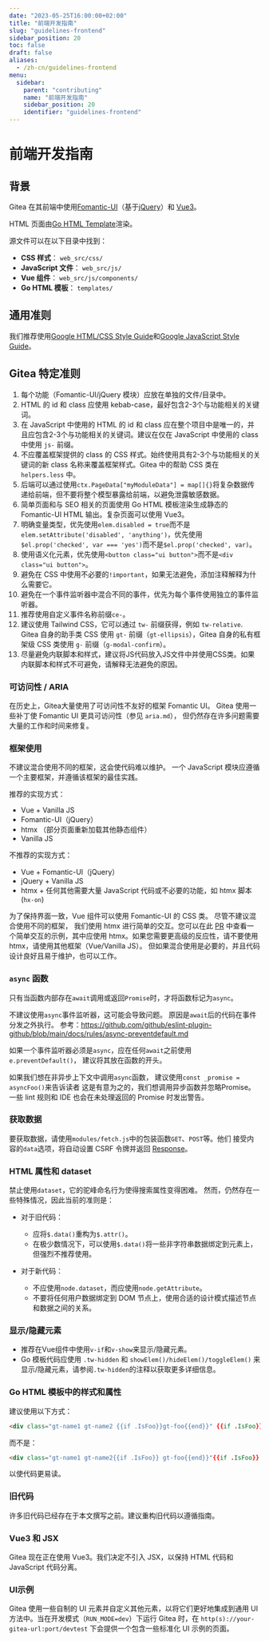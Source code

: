 ```yaml
---
date: "2023-05-25T16:00:00+02:00"
title: "前端开发指南"
slug: "guidelines-frontend"
sidebar_position: 20
toc: false
draft: false
aliases:
  - /zh-cn/guidelines-frontend
menu:
  sidebar:
    parent: "contributing"
    name: "前端开发指南"
    sidebar_position: 20
    identifier: "guidelines-frontend"
---
```


# 前端开发指南

## 背景

Gitea 在其前端中使用[Fomantic-UI](https://fomantic-ui.com/introduction/getting-started.html)（基于[jQuery](https://api.jquery.com)）和 [Vue3](https://vuejs.org/)。

HTML 页面由[Go HTML Template](https://pkg.go.dev/html/template)渲染。

源文件可以在以下目录中找到：

* **CSS 样式**： `web_src/css/`
* **JavaScript 文件**： `web_src/js/`
* **Vue 组件**： `web_src/js/components/`
* **Go HTML 模板**： `templates/`

## 通用准则

我们推荐使用[Google HTML/CSS Style Guide](https://google.github.io/styleguide/htmlcssguide.html)和[Google JavaScript Style Guide](https://google.github.io/styleguide/jsguide.html)。

## Gitea 特定准则

1. 每个功能（Fomantic-UI/jQuery 模块）应放在单独的文件/目录中。
2. HTML 的 id 和 class 应使用 kebab-case，最好包含2-3个与功能相关的关键词。
3. 在 JavaScript 中使用的 HTML 的 id 和 class 应在整个项目中是唯一的，并且应包含2-3个与功能相关的关键词。建议在仅在 JavaScript 中使用的 class 中使用 `js-` 前缀。
4. 不应覆盖框架提供的 class 的 CSS 样式。始终使用具有2-3个与功能相关的关键词的新 class 名称来覆盖框架样式。Gitea 中的帮助 CSS 类在 `helpers.less` 中。
5. 后端可以通过使用`ctx.PageData["myModuleData"] = map[]{}`将复杂数据传递给前端，但不要将整个模型暴露给前端，以避免泄露敏感数据。
6. 简单页面和与 SEO 相关的页面使用 Go HTML 模板渲染生成静态的 Fomantic-UI HTML 输出。复杂页面可以使用 Vue3。
7. 明确变量类型，优先使用`elem.disabled = true`而不是`elem.setAttribute('disabled', 'anything')`，优先使用`$el.prop('checked', var === 'yes')`而不是`$el.prop('checked', var)`。
8. 使用语义化元素，优先使用`<button class="ui button">`而不是`<div class="ui button">`。
9. 避免在 CSS 中使用不必要的`!important`，如果无法避免，添加注释解释为什么需要它。
10. 避免在一个事件监听器中混合不同的事件，优先为每个事件使用独立的事件监听器。
11. 推荐使用自定义事件名称前缀`ce-`。
12. 建议使用 Tailwind CSS，它可以通过 `tw-` 前缀获得，例如 `tw-relative`. Gitea 自身的助手类 CSS 使用 `gt-` 前缀（`gt-ellipsis`），Gitea 自身的私有框架级 CSS 类使用 `g-` 前缀（`g-modal-confirm`）。
13. 尽量避免内联脚本和样式，建议将JS代码放入JS文件中并使用CSS类。如果内联脚本和样式不可避免，请解释无法避免的原因。

### 可访问性 / ARIA

在历史上，Gitea大量使用了可访问性不友好的框架 Fomantic UI。
Gitea 使用一些补丁使 Fomantic UI 更具可访问性（参见 `aria.md`），
但仍然存在许多问题需要大量的工作和时间来修复。

### 框架使用

不建议混合使用不同的框架，这会使代码难以维护。
一个 JavaScript 模块应遵循一个主要框架，并遵循该框架的最佳实践。

推荐的实现方式：

* Vue + Vanilla JS
* Fomantic-UI（jQuery）
* htmx （部分页面重新加载其他静态组件）
* Vanilla JS

不推荐的实现方式：

* Vue + Fomantic-UI（jQuery）
* jQuery + Vanilla JS
* htmx + 任何其他需要大量 JavaScript 代码或不必要的功能，如 htmx 脚本 (`hx-on`)

为了保持界面一致，Vue 组件可以使用 Fomantic-UI 的 CSS 类。
尽管不建议混合使用不同的框架，
我们使用 htmx 进行简单的交互。您可以在此 [PR](https://github.com/go-gitea/gitea/pull/28908) 中查看一个简单交互的示例，其中应使用 htmx。如果您需要更高级的反应性，请不要使用 htmx，请使用其他框架（Vue/Vanilla JS）。
但如果混合使用是必要的，并且代码设计良好且易于维护，也可以工作。

### `async` 函数

只有当函数内部存在`await`调用或返回`Promise`时，才将函数标记为`async`。

不建议使用`async`事件监听器，这可能会导致问题。
原因是`await`后的代码在事件分发之外执行。
参考：https://github.com/github/eslint-plugin-github/blob/main/docs/rules/async-preventdefault.md

如果一个事件监听器必须是`async`，应在任何`await`之前使用`e.preventDefault()`，
建议将其放在函数的开头。

如果我们想在非异步上下文中调用`async`函数，
建议使用`const _promise = asyncFoo()`来告诉读者
这是有意为之的，我们想调用异步函数并忽略Promise。
一些 lint 规则和 IDE 也会在未处理返回的 Promise 时发出警告。

### 获取数据

要获取数据，请使用`modules/fetch.js`中的包装函数`GET`、`POST`等。他们
接受内容的`data`选项，将自动设置 CSRF 令牌并返回
[Response](https://developer.mozilla.org/en-US/docs/Web/API/Response)。

### HTML 属性和 dataset

禁止使用`dataset`，它的驼峰命名行为使得搜索属性变得困难。
然而，仍然存在一些特殊情况，因此当前的准则是：

* 对于旧代码：
  * 应将`$.data()`重构为`$.attr()`。
  * 在极少数情况下，可以使用`$.data()`将一些非字符串数据绑定到元素上，但强烈不推荐使用。

* 对于新代码：
  * 不应使用`node.dataset`，而应使用`node.getAttribute`。
  * 不要将任何用户数据绑定到 DOM 节点上，使用合适的设计模式描述节点和数据之间的关系。

### 显示/隐藏元素

* 推荐在Vue组件中使用`v-if`和`v-show`来显示/隐藏元素。
* Go 模板代码应使用 `.tw-hidden` 和 `showElem()/hideElem()/toggleElem()` 来显示/隐藏元素，请参阅`.tw-hidden`的注释以获取更多详细信息。

### Go HTML 模板中的样式和属性

建议使用以下方式：

```html
<div class="gt-name1 gt-name2 {{if .IsFoo}}gt-foo{{end}}" {{if .IsFoo}}data-foo{{end}}></div>
```

而不是：

```html
<div class="gt-name1 gt-name2{{if .IsFoo}} gt-foo{{end}}"{{if .IsFoo}} data-foo{{end}}></div>
```

以使代码更易读。

### 旧代码

许多旧代码已经存在于本文撰写之前。建议重构旧代码以遵循指南。

### Vue3 和 JSX

Gitea 现在正在使用 Vue3。我们决定不引入 JSX，以保持 HTML 代码和 JavaScript 代码分离。

### UI示例

Gitea 使用一些自制的 UI 元素并自定义其他元素，以将它们更好地集成到通用 UI 方法中。当在开发模式（`RUN_MODE=dev`）下运行 Gitea 时，在 `http(s)://your-gitea-url:port/devtest` 下会提供一个包含一些标准化 UI 示例的页面。
